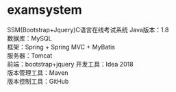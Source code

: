 # examsystem
SSM(Bootstrap+Jquery)C语言在线考试系统
Java版本：1.8   
数据库：MySQL  
框架：Spring + Spring MVC + MyBatis  
服务器：Tomcat  
前端：bootstrap+jquery
开发工具：Idea 2018  
版本管理工具：Maven  
版本控制工具：GitHub  
